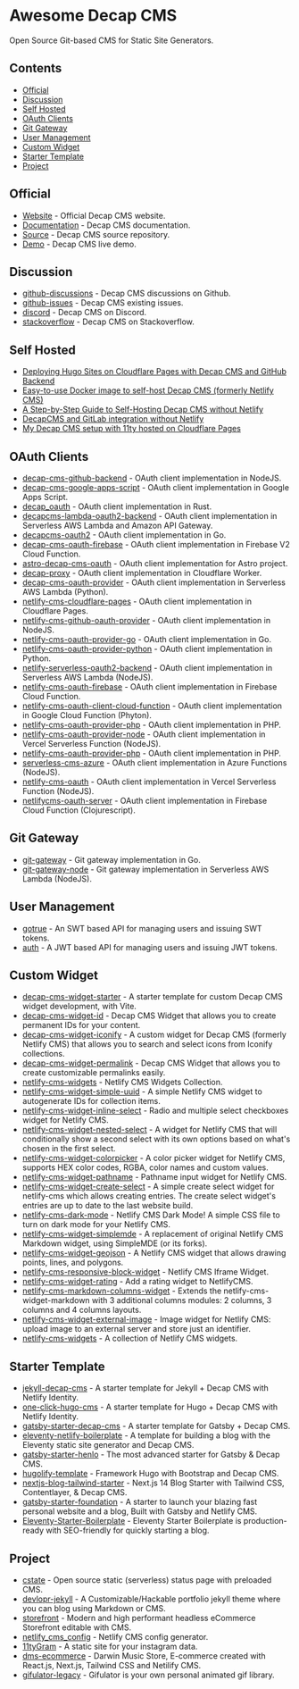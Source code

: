 # Awesome Decap CMS
Open Source Git-based CMS for Static Site Generators.

## Contents

- [Official](#official)
- [Discussion](#discussion)
- [Self Hosted](#self-hosted)
- [OAuth Clients](#oauth-clients)
- [Git Gateway](#git-gateway)
- [User Management](#user-management)
- [Custom Widget](#custom-widgets)
- [Starter Template](#starter-template)
- [Project](#project)

## Official

- [Website](https://decapcms.org/) - Official Decap CMS website.
- [Documentation](https://decapcms.org/docs/intro/) - Decap CMS documentation.
- [Source](https://github.com/decaporg/decap-cms) - Decap CMS source repository.
- [Demo](https://demo.decapcms.org/) - Decap CMS live demo.

## Discussion

- [github-discussions](https://github.com/decaporg/decap-cms/discussions) - Decap CMS discussions on Github.
- [github-issues](https://github.com/decaporg/decap-cms/issues) - Decap CMS existing issues.
- [discord](https://decapcms.org/chat) - Decap CMS on Discord.
- [stackoverflow](https://stackoverflow.com/questions/tagged/decap-cms) - Decap CMS on Stackoverflow.

## Self Hosted

- [Deploying Hugo Sites on Cloudflare Pages with Decap CMS and GitHub Backend](https://www.abhishek-tiwari.com/deploying-hugo-sites-on-cloudflare-pages-with-decap-cms-and-github-backend/)
- [Easy-to-use Docker image to self-host Decap CMS (formerly Netlify CMS)](https://github.com/itsmejoeeey/docker-decap-cms-standalone)
- [A Step-by-Step Guide to Self-Hosting Decap CMS without Netlify](https://www.njfamirm.ir/en/blog/self-hosting-decap-cms/)
- [DecapCMS and GitLab integration without Netlify](https://predragtasevski.com/blog/decapcms-and-gitlab-integration-without-netlify)
- [My Decap CMS setup with 11ty hosted on Cloudflare Pages](https://www.patrickgrey.co.uk/notes/2024-09-21-my-decap-cms-setup-with-11ty-hosted-on-cloudflare-pages/)

## OAuth Clients

- [decap-cms-github-backend](https://github.com/njfamirm/decap-cms-github-backend) - OAuth client implementation in NodeJS.
- [decap-cms-google-apps-script](https://github.com/nuzulul/decap-cms-google-apps-script) - OAuth client implementation in Google Apps Script.
- [decap_oauth](https://github.com/augustogunsch/decap_oauth) - OAuth client implementation in Rust.
- [decapcms-lambda-oauth2-backend](https://github.com/daisuke-awaji/decapcms-lambda-oauth2-backend) - OAuth client implementation in Serverless AWS Lambda and Amazon API Gateway.
- [decapcms-oauth2](https://github.com/alukovenko/decapcms-oauth2) - OAuth client implementation in Go.
- [decap-cms-oauth-firebase](https://github.com/BTx123/decap-cms-oauth-firebase) - OAuth client implementation in Firebase V2 Cloud Function.
- [astro-decap-cms-oauth](https://github.com/dorukgezici/astro-decap-cms-oauth) - OAuth client implementation for Astro project.
- [decap-proxy](https://github.com/sterlingwes/decap-proxy) - OAuth client implementation in Cloudflare Worker.
- [decap-cms-oauth-provider](https://github.com/openaq/decap-cms-oauth-provider) - OAuth client implementation in Serverless AWS Lambda (Python).
- [netlify-cms-cloudflare-pages](https://github.com/i40west/netlify-cms-cloudflare-pages) - OAuth client implementation in Cloudflare Pages.
- [netlify-cms-github-oauth-provider](https://github.com/vencax/netlify-cms-github-oauth-provider) - OAuth client implementation in NodeJS.
- [netlify-cms-oauth-provider-go](https://github.com/igk1972/netlify-cms-oauth-provider-go) - OAuth client implementation in Go.
- [
netlify-cms-oauth-provider-python](https://github.com/davidejones/netlify-cms-oauth-provider-python) - OAuth client implementation in Python.
- [netlify-serverless-oauth2-backend](https://github.com/marksteele/netlify-serverless-oauth2-backend) - OAuth client implementation in Serverless AWS Lambda (NodeJS).
- [netlify-cms-oauth-firebase](https://github.com/Herohtar/netlify-cms-oauth-firebase) - OAuth client implementation in Firebase Cloud Function.
- [netlify-cms-oauth-client-cloud-function](https://github.com/abcalderon3/netlify-cms-oauth-client-cloud-function) - OAuth client implementation in Google Cloud Function (Phyton).
- [netlify-cms-oauth-provider-php](https://github.com/TSV-Zorneding-1920/netlify-cms-oauth-provider-php) - OAuth client implementation in PHP.
- [netlify-cms-oauth-provider-node](https://github.com/bericp1/netlify-cms-oauth-provider-node) - OAuth client implementation in Vercel Serverless Function (NodeJS).
- [netlify-cms-oauth-provider-php](https://github.com/mcdeck/netlify-cms-oauth-provider-php) - OAuth client implementation in PHP.
- [serverless-cms-azure](https://github.com/deepbass/serverless-cms-azure) - OAuth client implementation in Azure Functions (NodeJS).
- [netlify-cms-oauth](https://github.com/ublabs/netlify-cms-oauth) - OAuth client implementation in Vercel Serverless Function (NodeJS).
- [netlifycms-oauth-server](https://github.com/hatappo/netlifycms-oauth-server) - OAuth client implementation in Firebase Cloud Function (Clojurescript).

## Git Gateway

- [git-gateway](https://github.com/netlify/git-gateway) - Git gateway implementation in Go.
- [git-gateway-node](https://github.com/pspizzo/git-gateway-node) - Git gateway implementation in Serverless AWS Lambda (NodeJS).

## User Management
- [gotrue](https://github.com/netlify/gotrue) - An SWT based API for managing users and issuing SWT tokens.
- [auth](https://github.com/supabase/auth) - A JWT based API for managing users and issuing JWT tokens.

## Custom Widget

- [decap-cms-widget-starter](https://github.com/iamspark1e/decap-cms-widget-starter) - A starter template for custom Decap CMS widget development, with Vite.
- [decap-cms-widget-id](https://github.com/clean-commit/decap-cms-widget-id) - Decap CMS Widget that allows you to create permanent IDs for your content.
- [decap-cms-widget-iconify](https://github.com/fgnass/decap-cms-widget-iconify) - A custom widget for Decap CMS (formerly Netlify CMS) that allows you to search and select icons from Iconify collections.
- [decap-cms-widget-permalink](https://github.com/clean-commit/decap-cms-widget-permalink) - Decap CMS Widget that allows you to create customizable permalinks easily.
- [netlify-cms-widgets](https://github.com/ekoeryanto/netlify-cms-widgets) - Netlify CMS Widgets Collection.
- [netlify-cms-widget-simple-uuid](https://github.com/sformisano/netlify-cms-widget-simple-uuid) - A simple Netlify CMS widget to autogenerate IDs for collection items.
- [netlify-cms-widget-inline-select](https://github.com/karolis-sh/netlify-cms-widget-inline-select) - Radio and multiple select checkboxes widget for Netlify CMS.
- [netlify-cms-widget-nested-select](https://github.com/kbravh/netlify-cms-widget-nested-select) - A widget for Netlify CMS that will conditionally show a second select with its own options based on what's chosen in the first select.
- [netlify-cms-widget-colorpicker](https://github.com/felixboet/netlify-cms-widget-colorpicker) - A color picker widget for Netlify CMS, supports HEX color codes, RGBA, color names and custom values.
- [netlify-cms-widget-pathname](https://github.com/karolis-sh/netlify-cms-widget-pathname) - Pathname input widget for Netlify CMS.
- [netlify-cms-widget-create-select](https://github.com/Andful/netlify-cms-widget-create-select) - A simple create select widget for netlify-cms which allows creating entries. The create select widget's entries are up to date to the last website build.
- [netlify-cms-dark-mode](https://github.com/Nats-ji/netlify-cms-dark-mode) - Netlify CMS Dark Mode! A simple CSS file to turn on dark mode for your Netlify CMS.
- [netlify-cms-widget-simplemde](https://github.com/iamspark1e/netlify-cms-widget-simplemde) - A replacement of original Netlify CMS Markdown widget, using SimpleMDE (or its forks).
- [netlify-cms-widget-geojson](https://github.com/jfrankl/netlify-cms-widget-geojson) - A Netlify CMS widget that allows drawing points, lines, and polygons.
- [netlify-cms-responsive-block-widget](https://github.com/BitBravo/netlify-cms-responsive-block-widget) - Netlify CMS Iframe Widget.
- [netlify-cms-widget-rating](https://github.com/jaclyntan/netlify-cms-widget-rating) - Add a rating widget to NetlifyCMS.
- [netlify-cms-markdown-columns-widget](https://github.com/Ys-sudo/netlify-cms-markdown-columns-widget) - Extends the netlify-cms-widget-markdown with 3 additional columns modules: 2 columns, 3 columns and 4 columns layouts.
- [netlify-cms-widget-external-image](https://github.com/mvolfik/netlify-cms-widget-external-image) - Image widget for Netlify CMS: upload image to an external server and store just an identifier.
- [netlify-cms-widgets](https://github.com/marcomontalbano/netlify-cms-widgets) - A collection of Netlify CMS widgets.

## Starter Template

- [jekyll-decap-cms](https://github.com/decaporg/jekyll-decap-cms) - A starter template for Jekyll + Decap CMS with Netlify Identity.
- [one-click-hugo-cms](https://github.com/decaporg/one-click-hugo-cms) - A starter template for Hugo + Decap CMS with Netlify Identity.
- [gatsby-starter-decap-cms](https://github.com/decaporg/gatsby-starter-decap-cms) - A starter template for Gatsby + Decap CMS.
- [eleventy-netlify-boilerplate](https://github.com/danurbanowicz/eleventy-netlify-boilerplate) - A template for building a blog with the Eleventy static site generator and Decap CMS.
- [gatsby-starter-henlo](https://github.com/clean-commit/gatsby-starter-henlo) - The most advanced starter for Gatsby & Decap CMS.
- [hugolify-template](https://github.com/Hugolify/hugolify-template) - Framework Hugo with Bootstrap and Decap CMS.
- [nextjs-blog-tailwind-starter](https://github.com/ositaka/nextjs-blog-tailwind-starter) - Next.js 14 Blog Starter with Tailwind CSS, Contentlayer, & Decap CMS.
- [gatsby-starter-foundation](https://github.com/stackrole/gatsby-starter-foundation) - A starter to launch your blazing fast personal website and a blog, Built with Gatsby and Netlify CMS.
- [Eleventy-Starter-Boilerplate](https://github.com/ixartz/Eleventy-Starter-Boilerplate) - Eleventy Starter Boilerplate is production-ready with SEO-friendly for quickly starting a blog. 

## Project

- [cstate](https://github.com/cstate/cstate) - Open source static (serverless) status page with preloaded CMS.
- [devlopr-jekyll](https://github.com/sujaykundu777/devlopr-jekyll) - A Customizable/Hackable portfolio jekyll theme where you can blog using Markdown or CMS.
- [storefront](https://github.com/ecomplus/storefront) - Modern and high performant headless eCommerce Storefront editable with CMS.
- [netlify_cms_config](https://github.com/oscarotero/netlify_cms_config) - Netlify CMS config generator.
- [11tyGram](https://github.com/ItaiAxelrad/11tyGram) - A static site for your instagram data.
- [dms-ecommerce](https://github.com/luizfverissimo/dms-ecommerce) - Darwin Music Store, E-commerce created with React.js, Next.js, Tailwind CSS and Netilify CMS.
- [gifulator-legacy](https://github.com/pbredenberg/gifulator-legacy) - Gifulator is your own personal animated gif library.